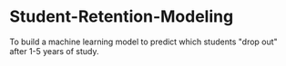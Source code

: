 # Student-Retention-Modeling

To build a machine learning model to predict which students "drop out" after 1-5 years of study.
